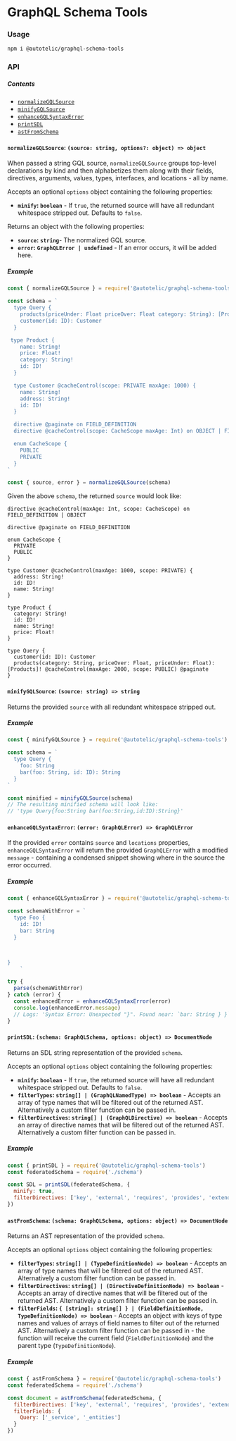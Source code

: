 # GraphQL Schema Tools

### Usage

```sh
npm i @autotelic/graphql-schema-tools
```

### API
##### Contents

  - [`normalizeGQLSource`](#normalizegqlsource-source-string-options-object--object)
  - [`minifyGQLSource`](#minifygqlsource-source-string--string)
  - [`enhanceGQLSyntaxError`](#enhancegqlsyntaxerror-error-graphqlerror--graphqlerror)
  - [`printSDL`](#printsdl-schema-graphqlschema-options-object--documentnode)
  - [`astFromSchema`](#astfromschema-schema-graphqlschema-options-object--documentnode)

#### `normalizeGQLSource`: `(source: string, options?: object) => object`

When passed a string GQL source, `normalizeGQLSource` groups top-level declarations by kind and then alphabetizes them along with their fields, directives, arguments, values, types, interfaces, and locations - all by name.

Accepts an optional `options` object containing the following properties:
  - **`minify`: `boolean`** - If `true`, the returned source will have all redundant whitespace stripped out. Defaults to `false`.

Returns an object with the following properties:
  - **`source`: `string`**- The normalized GQL source.
  - **`error`: `GraphQLError | undefined`** - If an error occurs, it will be added here.

##### Example

```js
const { normalizeGQLSource } = require('@autotelic/graphql-schema-tools')

const schema = `
  type Query {
    products(priceUnder: Float priceOver: Float category: String): [Products]! @paginate @cacheControl(maxAge: 2000 scope: PUBLIC)
    customer(id: ID): Customer
  }

 type Product {
    name: String!
    price: Float!
    category: String!
    id: ID!
  }

  type Customer @cacheControl(scope: PRIVATE maxAge: 1000) {
    name: String!
    address: String!
    id: ID!
  }

  directive @paginate on FIELD_DEFINITION
  directive @cacheControl(scope: CacheScope maxAge: Int) on OBJECT | FIELD_DEFINITION

  enum CacheScope {
    PUBLIC
    PRIVATE
  }
`

const { source, error } = normalizeGQLSource(schema)

```

Given the above `schema`, the returned `source` would look like:

```gql
directive @cacheControl(maxAge: Int, scope: CacheScope) on FIELD_DEFINITION | OBJECT

directive @paginate on FIELD_DEFINITION

enum CacheScope {
  PRIVATE
  PUBLIC
}

type Customer @cacheControl(maxAge: 1000, scope: PRIVATE) {
  address: String!
  id: ID!
  name: String!
}

type Product {
  category: String!
  id: ID!
  name: String!
  price: Float!
}

type Query {
  customer(id: ID): Customer
  products(category: String, priceOver: Float, priceUnder: Float): [Products]! @cacheControl(maxAge: 2000, scope: PUBLIC) @paginate
}

```

#### `minifyGQLSource`: `(source: string) => string`

Returns the provided `source` with all redundant whitespace stripped out.

##### Example

```js
const { minifyGQLSource } = require('@autotelic/graphql-schema-tools')

const schema = `
  type Query {
    foo: String
    bar(foo: String, id: ID): String
  }
`

const minified = minifyGQLSource(schema)
// The resulting minified schema will look like:
// 'type Query{foo:String bar(foo:String,id:ID):String}'
```

#### `enhanceGQLSyntaxError`: `(error: GraphQLError) => GraphQLError`

If the provided `error` contains `source` and `locations` properties, `enhanceGQLSyntaxError` will return the provided `GraphQLError` with a modified `message` - containing a condensed snippet showing where in the source the error occurred.

##### Example

```js
const { enhanceGQLSyntaxError } = require('@autotelic/graphql-schema-tools')

const schemaWithError = `
  type Foo {
    id: ID!
    bar: String
  }



}
    `

try {
  parse(schemaWithError)
} catch (error) {
  const enhancedError = enhanceGQLSyntaxError(error)
  console.log(enhancedError.message)
  // Logs: 'Syntax Error: Unexpected "}". Found near: `bar: String } }`.'
}
```

#### `printSDL`: `(schema: GraphQLSchema, options: object) => DocumentNode`

Returns an SDL string representation of the provided `schema`.

Accepts an optional `options` object containing the following properties:

 - **`minify`: `boolean`** - If `true`, the returned source will have all redundant whitespace stripped out. Defaults to `false`.
 - **`filterTypes`: `string[] | (GraphQLNamedType) => boolean`** - Accepts an array of type names that will be filtered out of the returned AST. Alternatively a custom filter function can be passed in.
 - **`filterDirectives`: `string[] | (GraphQLDirective) => boolean`** - Accepts an array of directive names that will be filtered out of the returned AST. Alternatively a custom filter function can be passed in.

##### Example

```js
const { printSDL } = require('@autotelic/graphql-schema-tools')
const federatedSchema = require('./schema')

const SDL = printSDL(federatedSchema, {
  minify: true,
  filterDirectives: ['key', 'external', 'requires', 'provides', 'extends']
})
```

#### `astFromSchema`: `(schema: GraphQLSchema, options: object) => DocumentNode`

Returns an AST representation of the provided `schema`.

Accepts an optional `options` object containing the following properties:

 - **`filterTypes`: `string[] | (TypeDefinitionNode) => boolean`** - Accepts an array of type names that will be filtered out of the returned AST. Alternatively a custom filter function can be passed in.
 - **`filterDirectives`: `string[] | (DirectiveDefinitionNode) => boolean`** - Accepts an array of directive names that will be filtered out of the returned AST. Alternatively a custom filter function can be passed in.
 - **`filterFields`: `{ [string]: string[] } | (FieldDefinitionNode, TypeDefinitionNode) => boolean`** - Accepts an object with keys of type names and values of arrays of field names to filter out of the returned AST. Alternatively a custom filter function can be passed in - the function will receive the current field (`FieldDefinitionNode`) and the parent type (`TypeDefinitionNode`).

##### Example

```js
const { astFromSchema } = require('@autotelic/graphql-schema-tools')
const federatedSchema = require('./schema')

const document = astFromSchema(federatedSchema, {
  filterDirectives: ['key', 'external', 'requires', 'provides', 'extends'],
  filterFields: {
    Query: ['_service', '_entities']
  }
})
```
